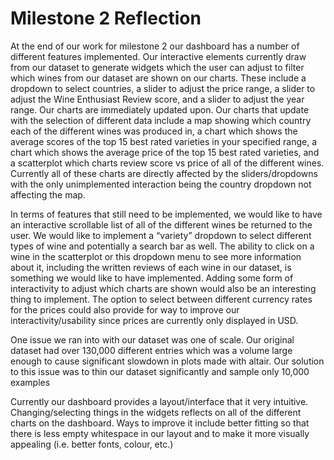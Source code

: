 # Milestone 2 Reflection

At the end of our work for milestone 2 our dashboard has a number of different features implemented. Our interactive elements currently draw from our dataset to generate widgets which the user can adjust to filter which wines from our dataset are shown on our charts. These include a dropdown to select countries, a slider to adjust the price range, a slider to adjust the Wine Enthusiast Review score, and a slider to adjust the year range. Our charts are immediately updated upon. Our charts that update with the selection of different data include a map showing which country each of the different wines was produced in, a chart which shows the average scores of the top 15 best rated varieties in your specified range, a chart which shows the average price of the top 15 best rated varieties, and a scatterplot which charts review score vs price of all of the different wines. Currently all of these charts are directly affected by the sliders/dropdowns with the only unimplemented interaction being the country dropdown not affecting the map.

In terms of features that still need to be implemented, we would like to have an interactive scrollable list of all of the different wines be returned to the user. We would like to implement a “variety” dropdown to select different types of wine and potentially a search bar as well. The ability to click on a wine in the scatterplot or this dropdown menu to see more information about it, including the written reviews of each wine in our dataset, is something we would like to have implemented. Adding some form of interactivity to adjust which charts are shown would also be an interesting thing to implement. The option to select between different currency rates for the prices could also provide for way to improve our interactivity/usability since prices are currently only displayed in USD.

One issue we ran into with our dataset was one of scale. Our original dataset had over 130,000 different entries which was a volume large enough to cause significant slowdown in plots made with altair. Our solution to this issue was to thin our dataset significantly and sample only 10,000 examples 

Currently our dashboard provides a layout/interface that it very intuitive. Changing/selecting things in the widgets reflects on all of the different charts on the dashboard. Ways to improve it include better fitting so that there is less empty whitespace in our layout and to make it more visually appealing (i.e. better fonts, colour, etc.)
